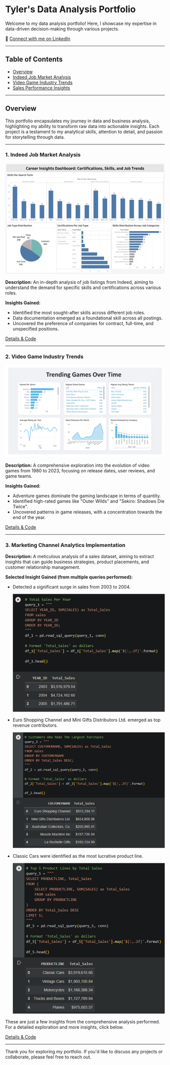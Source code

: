 # Tyler's Data Analysis Portfolio

Welcome to my data analysis portfolio! Here, I showcase my expertise in data-driven decision-making through various projects.

🔗 [Connect with me on LinkedIn](https://www.linkedin.com/in/tthomas0/)

---

## Table of Contents

- [Overview](#overview)
- [Indeed Job Market Analysis](#1-indeed-job-market-analysis)
- [Video Game Industry Trends](#2-video-game-industry-trends)
- [Sales Performance Insights](#3-sales-performance-insights)

---

## Overview

This portfolio encapsulates my journey in data and business analysis, highlighting my ability to transform raw data into actionable insights. Each project is a testament to my analytical skills, attention to detail, and passion for storytelling through data.

---

### 1. Indeed Job Market Analysis

![Indeed Analysis Dashboard](./Project%201/dashboard/Indeed_Analysis_Dashboard.png)

**Description:** An in-depth analysis of job listings from Indeed, aiming to understand the demand for specific skills and certifications across various roles.

**Insights Gained:**
- Identified the most sought-after skills across different job roles.
- Data documentation emerged as a foundational skill across all postings.
- Uncovered the preference of companies for contract, full-time, and unspecified positions.

[Details & Code](./Project%201/)

---

### 2. Video Game Industry Trends

![Video Game Trends Dashboard](./Project%202/dashboard/gamesovertime.png)

**Description:** A comprehensive exploration into the evolution of video games from 1980 to 2023, focusing on release dates, user reviews, and game teams.

**Insights Gained:**
- Adventure games dominate the gaming landscape in terms of quantity.
- Identified high-rated games like "Outer Wilds" and "Sekiro: Shadows Die Twice".
- Uncovered patterns in game releases, with a concentration towards the end of the year.

[Details & Code](./Project%202/)

---

### 3. Marketing Channel Analytics Implementation

**Description:** A meticulous analysis of a sales dataset, aiming to extract insights that can guide business strategies, product placements, and customer relationship management.

**Selected Insight Gained (from multiple queries performed):**

- Detected a significant surge in sales from 2003 to 2004.
  
  [![Annual Sales Trend](./Project%203/images/query1.png)](./Project%203/images/query1.png)

- Euro Shopping Channel and Mini Gifts Distributors Ltd. emerged as top revenue contributors.
  
  [![Top Customers](./Project%203/images/query2.png)](./Project%203/images/query2.png)

- Classic Cars were identified as the most lucrative product line.
  
  [![Product Line Performance](./Project%203/images/query5.png)](./Project%203/images/query5.png)

These are just a few insights from the comprehensive analysis performed. For a detailed exploration and more insights, click below.

[Details & Code](./Project%203/)



---

Thank you for exploring my portfolio. If you'd like to discuss any projects or collaborate, please feel free to reach out.
